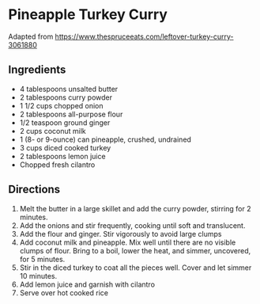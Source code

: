 # Pineapple Turkey Curry

Adapted from https://www.thespruceeats.com/leftover-turkey-curry-3061880

## Ingredients
- 4 tablespoons unsalted butter
- 2 tablespoons curry powder
- 1 1/2 cups chopped onion
- 2 tablespoons all-purpose flour
- 1/2 teaspoon ground ginger
- 2 cups coconut milk
- 1 (8- or 9-ounce) can pineapple, crushed, undrained
- 3 cups diced cooked turkey
- 2 tablespoons lemon juice
- Chopped fresh cilantro

## Directions

1. Melt the butter in a large skillet and add the curry powder, stirring for 2 minutes. 
2. Add the onions and stir frequently, cooking until soft and translucent. 
3. Add the flour and ginger. Stir vigorously to avoid large clumps
4. Add coconut milk and pineapple. Mix well until there are no visible clumps of flour. Bring to a boil, lower the heat, and simmer, uncovered, for 5 minutes. 
5. Stir in the diced turkey to coat all the pieces well. Cover and let simmer 10 minutes.
6. Add lemon juice and garnish with cilantro
7. Serve over hot cooked rice
